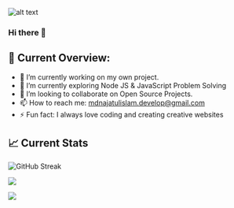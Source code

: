 ![alt text](https://i.ibb.co/t451wFq/najatul6.png)

### Hi there 👋


## 🧐 Current Overview:

- 🔭 I’m currently working on my own project.
- 🌱 I’m currently exploring Node JS & JavaScript Problem Solving
- 👯 I’m looking to collaborate on Open Source Projects.
- 📫 How to reach me: mdnajatulislam.develop@gmail.com
- ⚡ Fun fact: I always love coding and creating creative websites


## 📈 Current Stats


![GitHub Streak](https://github-readme-streak-stats.herokuapp.com?user=najatul6&theme=dark&border_radius=0&card_width=1200&stroke=F6A91C&fire=EB5454&background=124453&ring=EB5454&currStreakNum=FFFFFF&sideNums=FFFFFF&currStreakLabel=F6A91C&sideLabels=F6A91C&dates=FFFFFF&excludeDaysLabel=F6A91C)



![](http://github-profile-summary-cards.vercel.app/api/cards/profile-details?username=najatul6&theme=slateorange&card_width=1200)

![](http://github-profile-summary-cards.vercel.app/api/cards/stats?username=najatul6&theme=slateorange&card_width=1200)